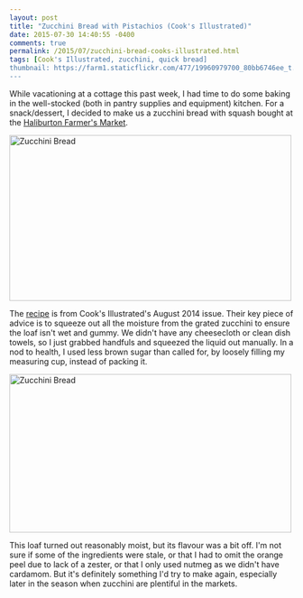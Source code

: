 ```yaml
---
layout: post
title: "Zucchini Bread with Pistachios (Cook's Illustrated)"
date: 2015-07-30 14:40:55 -0400
comments: true
permalink: /2015/07/zucchini-bread-cooks-illustrated.html
tags: [Cook's Illustrated, zucchini, quick bread]
thumbnail: https://farm1.staticflickr.com/477/19960979700_80bb6746ee_t.jpg
---
```


While vacationing at a cottage this past week, I had time to do some
baking in the well-stocked (both in pantry supplies and equipment)
kitchen. For a snack/dessert, I decided to make us a zucchini bread 
with squash bought at the [Haliburton Farmer's
Market](https://haliburtoncountyfarmersmarket.wordpress.com).

<a data-flickr-embed="true"
href="https://www.flickr.com/photos/gnuf/19962247469/in/datetaken/"
title="Zucchini Bread"><img
src="https://farm1.staticflickr.com/435/19962247469_1a0a2a9f17.jpg"
width="500" height="294" alt="Zucchini Bread"></a><script async
src="//embedr.flickr.com/assets/client-code.js"
charset="utf-8"></script>

The
[recipe](http://recipetools.gotdns.com/johnsmags/mags/CI/129/CI-129.html#Zucchini_Bread_with_Pistachios_and_Orange)
is from Cook's Illustrated's August 2014 issue. Their key piece of
advice is to squeeze out all the moisture from the grated zucchini to
ensure the loaf isn't wet and gummy. We didn't have any cheesecloth or
clean dish towels, so I just grabbed handfuls and squeezed the liquid
out manually. In a nod to health, I used less brown sugar than
called for, by loosely filling my measuring cup, instead of packing it.

<a data-flickr-embed="true"
href="https://www.flickr.com/photos/gnuf/19960979700/in/datetaken/"
title="Zucchini Bread"><img
src="https://farm1.staticflickr.com/477/19960979700_80bb6746ee.jpg"
width="500" height="281" alt="Zucchini Bread"></a><script async
src="//embedr.flickr.com/assets/client-code.js"
charset="utf-8"></script>

This loaf turned out reasonably moist, but its flavour was a bit off.
I'm not sure if some of the ingredients were stale, or that I had to
omit the orange peel due to lack of a zester, or that I only used
nutmeg as we didn't have cardamom. But it's definitely something
I'd try to make again, especially later in the season when zucchini
are plentiful in the markets.
